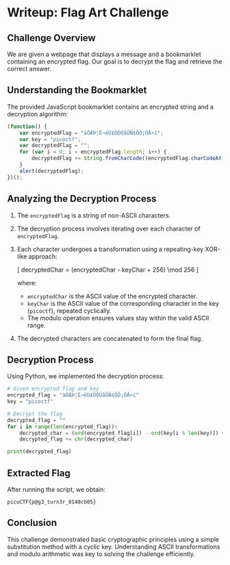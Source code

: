 # Writeup: Flag Art Challenge

## **Challenge Overview**
We are given a webpage that displays a message and a bookmarklet containing an encrypted flag. Our goal is to decrypt the flag and retrieve the correct answer.

## **Understanding the Bookmarklet**
The provided JavaScript bookmarklet contains an encrypted string and a decryption algorithm:

```javascript
(function() {
    var encryptedFlag = "àÒÆÞ¦È¬ëÙ£ÖÓÚåÛÑ¢ÕÓ¡ÒÅ¤í";
    var key = "picoctf";
    var decryptedFlag = "";
    for (var i = 0; i < encryptedFlag.length; i++) {
        decryptedFlag += String.fromCharCode((encryptedFlag.charCodeAt(i) - key.charCodeAt(i % key.length) + 256) % 256);
    }
    alert(decryptedFlag);
})();
```

## **Analyzing the Decryption Process**
1. The `encryptedFlag` is a string of non-ASCII characters.
2. The decryption process involves iterating over each character of `encryptedFlag`.
3. Each character undergoes a transformation using a repeating-key XOR-like approach:
   
   
   \[ decryptedChar = (encryptedChar - keyChar + 256) \mod 256 \]
   
   where:
   - `encryptedChar` is the ASCII value of the encrypted character.
   - `keyChar` is the ASCII value of the corresponding character in the key (`picoctf`), repeated cyclically.
   - The modulo operation ensures values stay within the valid ASCII range.
4. The decrypted characters are concatenated to form the final flag.

## **Decryption Process**
Using Python, we implemented the decryption process:

```python
# Given encrypted flag and key
encrypted_flag = "àÒÆÞ¦È¬ëÙ£ÖÓÚåÛÑ¢ÕÓ¡ÒÅ¤í"
key = "picoctf"

# Decrypt the flag
decrypted_flag = ""
for i in range(len(encrypted_flag)):
    decrypted_char = (ord(encrypted_flag[i]) - ord(key[i % len(key)]) + 256) % 256
    decrypted_flag += chr(decrypted_char)

print(decrypted_flag)
```

## **Extracted Flag**
After running the script, we obtain:

```
picoCTF{p@g3_turn3r_0148cb05}
```

## **Conclusion**
This challenge demonstrated basic cryptographic principles using a simple substitution method with a cyclic key. Understanding ASCII transformations and modulo arithmetic was key to solving the challenge efficiently.

